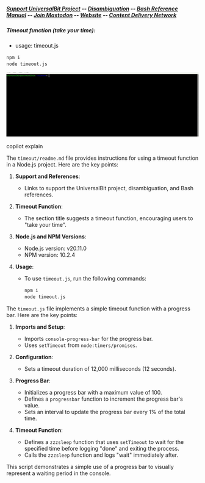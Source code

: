 ##### [Support UniversalBit Project](https://github.com/universalbit-dev/universalbit-dev/tree/main/support) -- [Disambiguation](https://en.wikipedia.org/wiki/Wikipedia:Disambiguation) -- [Bash Reference Manual](https://www.gnu.org/software/bash/manual/html_node/index.html) -- [Join Mastodon](https://mastodon.social/invite/wTHp2hSD) -- [Website](https://www.universalbit.it/) -- [Content Delivery Network](https://universalbitcdn.it/)

##### Timeout function (take your time):
* usage: timeout.js
```bash
npm i
node timeout.js
```
<img src="https://github.com/universalbit-dev/universalbit-dev/blob/main/timeout/images/gif/timeout.gif" width="auto" />

copilot explain

The `timeout/readme.md` file provides instructions for using a timeout function in a Node.js project. Here are the key points:

1. **Support and References**:
   - Links to support the UniversalBit project, disambiguation, and Bash references.

2. **Timeout Function**:
   - The section title suggests a timeout function, encouraging users to "take your time".

3. **Node.js and NPM Versions**:
   - Node.js version: v20.11.0
   - NPM version: 10.2.4

4. **Usage**:
   - To use `timeout.js`, run the following commands:
     ```bash
     npm i
     node timeout.js
     ```


The `timeout.js` file implements a simple timeout function with a progress bar. Here are the key points:

1. **Imports and Setup**:
   - Imports `console-progress-bar` for the progress bar.
   - Uses `setTimeout` from `node:timers/promises`.

2. **Configuration**:
   - Sets a timeout duration of 12,000 milliseconds (12 seconds).

3. **Progress Bar**:
   - Initializes a progress bar with a maximum value of 100.
   - Defines a `progressbar` function to increment the progress bar's value.
   - Sets an interval to update the progress bar every 1% of the total time.

4. **Timeout Function**:
   - Defines a `zzzsleep` function that uses `setTimeout` to wait for the specified time before logging "done" and exiting the process.
   - Calls the `zzzsleep` function and logs "wait" immediately after.

This script demonstrates a simple use of a progress bar to visually represent a waiting period in the console.


